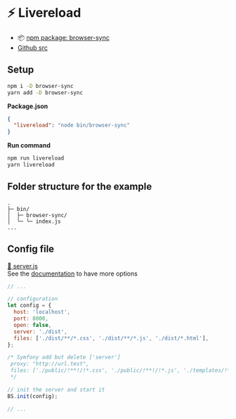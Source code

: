 # :zap: Livereload

- :package: [npm package: browser-sync](https://www.npmjs.com/package/browser-sync)
- [Github src](https://github.com/fluffy-factory/toolbox/tree/master/bin/browser-sync)

## Setup
```bash
npm i -D browser-sync
yarn add -D browser-sync
```
**Package.json**
```json
{
  "livereload": "node bin/browser-sync"
}
```
**Run command**
```bash
npm run livereload
yarn livereload
```

## Folder structure for the example
```
.
├─ bin/
│  ├─ browser-sync/
│  └─ └─ index.js
...
```

## Config file
[:page_facing_up: server.js](https://raw.githubusercontent.com/fluffy-factory/toolbox/master/bin/browser-sync/server.js)  
See the [documentation](https://browsersync.io/docs) to have more options  


```js
// ...

// configuration
let config = {
  host: 'localhost',
  port: 8000,
  open: false,
  server: './dist',
  files: ['./dist/**/*.css', './dist/**/*.js', './dist/*.html'],
};

/* Symfony add but delete ['server']
 proxy: "http://url.test",
 files: ['./public/!**!/!*.css', './public/!**!/!*.js', './templates/!**!/!*.html.twig']
 */

// init the server and start it
BS.init(config);

// ...
```